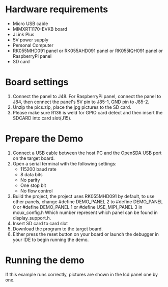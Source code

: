 Hardware requirements
=====================
- Micro USB cable
- MIMXRT1170-EVKB board
- JLink Plus
- 5V power supply
- Personal Computer
- RK055MHD091 panel or RK055AHD091 panel or RK055IQH091 panel or RaspberryPi panel
- SD card

Board settings
============
1. Connect the panel to J48. For RaspberryPi panel, connect the panel to J84,
then connect the panel's 5V pin to J85-1, GND pin to J85-2.
2. Unzip the pics.zip, place the jpg pictures to the SD card.
3. Please make sure R136 is weld for GPIO card detect and then insert the SDCARD into card slot(J15).


Prepare the Demo
================
1.  Connect a USB cable between the host PC and the OpenSDA USB port on the target board.
2.  Open a serial terminal with the following settings:
    - 115200 baud rate
    - 8 data bits
    - No parity
    - One stop bit
    - No flow control
3.  Build the project, the project uses RK055MHD091 by default, to use other panels,
    change
    #define DEMO_PANEL 2
    to
    #define DEMO_PANEL 0
    or
    #define DEMO_PANEL 1
    or
    #define USE_MIPI_PANEL 3 in mcux_config.h
    Which number represent which panel can be found in display_support.h.
3.	Insert SD card to card slot
4.  Download the program to the target board.
5.  Either press the reset button on your board or launch the debugger in your IDE to begin running the demo.

Running the demo
===============
If this example runs correctly, pictures are shown in the lcd panel one by one.
